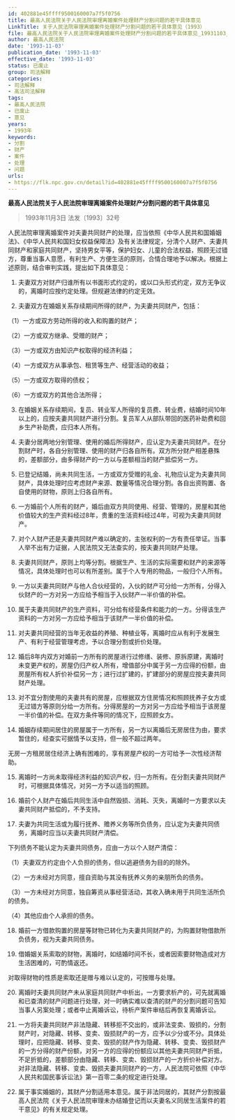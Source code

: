 ```yaml
---
id: 402881e45ffff9500160007a7f5f0756
title: 最高人民法院关于人民法院审理离婚案件处理财产分割问题的若干具体意见
LinkTitle: 关于人民法院审理离婚案件处理财产分割问题的若干具体意见（1993）
file: 最高人民法院关于人民法院审理离婚案件处理财产分割问题的若干具体意见_19931103_402881e45ffff9500160007a7f5f0756.docx
author: 最高人民法院
date: '1993-11-03'
publication_date: '1993-11-03'
effective_date: '1993-11-03'
status: 已废止
group: 司法解释
categories:
- 司法解释
- 高法司法解释
tags:
- 最高人民法院
- 已废止
- 意见
years:
- 1993年
keywords:
- 分割
- 财产
- 案件
- 处理
- 问题
urls:
- https://flk.npc.gov.cn/detail?id=402881e45ffff9500160007a7f5f0756
---
```


**最高人民法院关于人民法院审理离婚案件处理财产分割问题的若干具体意见**

> 1993年11月3日 法发〔1993〕32号

人民法院审理离婚案件对夫妻共同财产的处理，应当依照《中华人民共和国婚姻法》、《中华人民共和国妇女权益保障法》及有关法律规定，分清个人财产、夫妻共同财产和家庭共同财产，坚持男女平等，保护妇女、儿童的合法权益，照顾无过错方，尊重当事人意愿，有利生产、方便生活的原则，合情合理地予以解决。根据上述原则，结合审判实践，提出如下具体意见：

1. 夫妻双方对财产归谁所有以书面形式约定的，或以口头形式约定，双方无争议的，离婚时应按约定处理。但规避法律的约定无效。

2. 夫妻双方在婚姻关系存续期间所得的财产，为夫妻共同财产，包括：

（1）一方或双方劳动所得的收入和购置的财产；

（2）一方或双方继承、受赠的财产；

（3）一方或双方由知识产权取得的经济利益；

（4）一方或双方从事承包、租赁等生产、经营活动的收益；

（5）一方或双方取得的债权；

（6）一方或双方的其他合法所得；

3. 在婚姻关系存续期间，复员、转业军人所得的复员费、转业费，结婚时间10年以上的，应按夫妻共同财产进行分割。复员军人从部队带回的医药补助费和回乡生产补助费，应归本人所有。

4. 夫妻分居两地分别管理、使用的婚后所得财产，应认定为夫妻共同财产。在分割财产时，各自分别管理、使用的财产归各自所有。双方所分财产相差悬殊的，差额部分，由多得财产的一方以与差额相当的财产抵偿另一方。

5. 已登记结婚，尚未共同生活，一方或双方受赠的礼金、礼物应认定为夫妻共同财产，具体处理时应考虑财产来源、数量等情况合理分割。各自出资购置、各自使用的财物，原则上归各自所有。

6. 一方婚前个人所有的财产，婚后由双方共同使用、经营、管理的，房屋和其他价值较大的生产资料经过8年，贵重的生活资料经过4年，可视为夫妻共同财产。

7. 对个人财产还是夫妻共同财产难以确定的，主张权利的一方有责任举证。当事人举不出有力证据，人民法院又无法查实的，按夫妻共同财产处理。

8. 夫妻共同财产，原则上均等分割。根据生产、生活的实际需要和财产的来源等情况，具体处理时也可以有所差别。属于个人专用的物品，一般归个人所有。

9. 一方以夫妻共同财产与他人合伙经营的，入伙的财产可分给一方所有，分得入伙财产的一方对另一方应给予相当于入伙财产一半价值的补偿。

10. 属于夫妻共同财产的生产资料，可分给有经营条件和能力的一方。分得该生产资料的一方对另一方应给予相当于该财产一半价值的补偿。

11. 对夫妻共同经营的当年无收益的养殖、种植业等，离婚时应从有利于发展生产、有利于经营管理考虑，予以合理分割或折价处理。

12. 婚后8年内双方对婚前一方所有的房屋进行过修缮、装修、原拆原建，离婚时未变更产权的，房屋仍归产权人所有，增值部分中属于另一方应得的份额，由房屋所有权人折价补偿另一方；进行过扩建的，扩建部分的房屋应按夫妻共同财产处理。

13. 对不宜分割使用的夫妻共有的房屋，应根据双方住房情况和照顾抚养子女方或无过错方等原则分给一方所有。分得房屋的一方对另一方应给予相当于该房屋一半价值的补偿。在双方条件等同的情况下，应照顾女方。

14. 婚姻存续期间居住的房屋属于一方所有，另一方以离婚后无房居住为由，要求暂住的，经查实可据情予以支持，但一般不超过两年。

无房一方租房居住经济上确有困难的，享有房屋产权的一方可给予一次性经济帮助。

15. 离婚时一方尚未取得经济利益的知识产权，归一方所有。在分割夫妻共同财产时，可根据具体情况，对另一方予以适当的照顾。

16. 婚前个人财产在婚后共同生活中自然毁损、消耗、灭失，离婚时一方要求以夫妻共同财产抵偿的，不予支持。

17. 夫妻为共同生活或为履行抚养、赡养义务等所负债务，应认定为夫妻共同债务，离婚时应当以夫妻共同财产清偿。

下列债务不能认定为夫妻共同债务，应由一方以个人财产清偿：

（1）夫妻双方约定由个人负担的债务，但以逃避债务为目的的除外。

（2）一方未经对方同意，擅自资助与其没有抚养义务的亲朋所负的债务。

（3）一方未经对方同意，独自筹资从事经营活动，其收入确未用于共同生活所负的债务。

（4）其他应由个人承担的债务。

18. 婚前一方借款购置的房屋等财物已转化为夫妻共同财产的，为购置财物借款所负债务，视为夫妻共同债务。

19. 借婚姻关系索取的财物，离婚时，如结婚时间不长，或者因索要财物造成对方生活困难的，可酌情返还。

对取得财物的性质是索取还是赠与难以认定的，可按赠与处理。

20. 离婚时夫妻共同财产未从家庭共同财产中析出，一方要求析产的，可先就离婚和已查清的财产问题进行处理，对一时确实难以查清的财产的分割问题可告知当事人另案处理；或者中止离婚诉讼，待析产案件审结后再恢复离婚诉讼。

21. 一方将夫妻共同财产非法隐藏、转移拒不交出的，或非法变卖、毁损的，分割财产时，对隐藏、转移、变卖、毁损财产的一方，应予以少分或不分。具体处理时，应把隐藏、转移、变卖、毁损的财产作为隐藏、转移、变卖、毁损财产的一方分得的财产份额，对另一方的应得的份额应以其他夫妻共同财产折抵，不足折抵的，差额部分由隐藏、转移、变卖、毁损财产的一方折价补偿对方。对非法隐藏、转移、变卖、毁损夫妻共同财产的一方，人民法院可依照《中华人民共和国民事诉讼法》第一百零二条的规定进行处理。

22. 属于事实婚姻的，其财产分割适用本意见。属于非法同居的，其财产分割按最高人民法院《关于人民法院审理未办结婚登记而以夫妻名义同居生活案件的若干意见》的有关规定处理。
